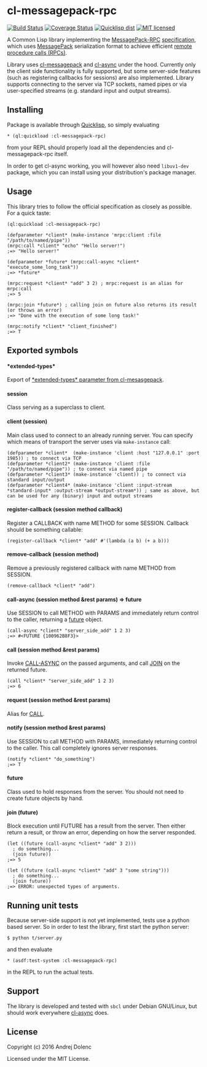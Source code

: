 cl-messagepack-rpc
==================
[![Build Status](https://travis-ci.org/adolenc/cl-messagepack-rpc.svg?branch=master)](https://travis-ci.org/adolenc/cl-messagepack-rpc)
[![Coverage Status](https://coveralls.io/repos/github/adolenc/cl-messagepack-rpc/badge.svg?branch=master)](https://coveralls.io/github/adolenc/cl-messagepack-rpc?branch=master)
[![Quicklisp dist](http://quickdocs.org/badge/cl-messagepack-rpc.svg)](http://quickdocs.org/cl-messagepack-rpc/)
[![MIT licensed](https://img.shields.io/badge/license-MIT-blue.svg)](./LICENSE)

A Common Lisp library implementing the [MessagePack-RPC](https://github.com/msgpack-rpc/msgpack-rpc) [specification](https://github.com/msgpack-rpc/msgpack-rpc/blob/master/spec.md), which uses [MessagePack](http://msgpack.org/) serialization format to achieve efficient [remote procedure calls (RPCs)](https://en.wikipedia.org/wiki/Remote_procedure_call).

Library uses [cl-messagepack](https://github.com/mbrezu/cl-messagepack) and [cl-async](https://github.com/orthecreedence/cl-async) under the hood. Currently only the client side functionality is fully supported, but some server-side features (such as registering callbacks for sessions) are also implemented. Library supports connecting to the server via TCP sockets, named pipes or via user-specified streams (e.g. standard input and output streams).

## Installing
Package is available through [Quicklisp](https://www.quicklisp.org/), so simply evaluating

    * (ql:quickload :cl-messagepack-rpc)

from your REPL should properly load all the dependencies and cl-messagepack-rpc itself.

In order to get cl-async working, you will however also need `libuv1-dev` package, which you can install using your distribution's package manager.

## Usage
This library tries to follow the official specification as closely as possible. For a quick taste:

```common-lisp
(ql:quickload :cl-messagepack-rpc)

(defparameter *client* (make-instance 'mrpc:client :file "/path/to/named/pipe"))
(mrpc:call *client* "echo" "Hello server!")
;=> "Hello server!"

(defparameter *future* (mrpc:call-async *client* "execute_some_long_task"))
;=> *future*

(mrpc:request *client* "add" 3 2) ; mrpc:request is an alias for mrpc:call
;=> 5

(mrpc:join *future*) ; calling join on future also returns its result (or throws an error)
;=> "Done with the execution of some long task!"

(mrpc:notify *client* "client_finished")
;=> T
```

## Exported symbols

#### \*extended-types\*
Export of [\*extended-types\* parameter from cl-mesasgepack](https://github.com/mbrezu/cl-messagepack#extended-types).

#### session
Class serving as a superclass to client. 

#### client (session)
Main class used to connect to an already running server. You can specify which means of transport the server uses via `make-instance` call:
```common-lisp
(defparameter *client*  (make-instance 'client :host "127.0.0.1" :port 1985)) ; to connect via TCP
(defparameter *client2* (make-instance 'client :file "/path/to/named/pipe")) ; to connect via named pipe
(defparameter *client3* (make-instance 'client)) ; to connect via standard input/output
(defparameter *client4* (make-instance 'client :input-stream *standard-input* :output-stream *output-stream*)) ; same as above, but can be used for any (binary) input and output streams
```

#### register-callback (session method callback)
Register a CALLBACK with name METHOD for some SESSION. Callback should be something callable:
```common-lisp
(register-callback *client* "add" #'(lambda (a b) (+ a b)))
```

#### remove-callback (session method)
Remove a previously registered callback with name METHOD from SESSION.
```common-lisp
(remove-callback *client* "add")
```

#### call-async (session method &rest params) => future
Use SESSION to call METHOD with PARAMS and immediately return control to the caller, returning a [future](#future) object.
```common-lisp
(call-async *client* "server_side_add" 1 2 3)
;=> #<FUTURE {100962B8F3}>
```

#### call (session method &rest params)
Invoke [CALL-ASYNC](#call-async-session-method-rest-params--future) on the passed arguments, and call [JOIN](#join-future) on the returned future.
```common-lisp
(call *client* "server_side_add" 1 2 3)
;=> 6
```

#### request (session method &rest params)
Alias for [CALL](#call-session-method-rest-params).

#### notify (session method &rest params)
Use SESSION to call METHOD with PARAMS, immediately returning control to the caller. This call completely ignores server responses.
```common-lisp
(notify *client* "do_something")
;=> T
```

#### future
Class used to hold responses from the server. You should not need to create future objects by hand.

#### join (future)
Block execution until FUTURE has a result from the server. Then either return a result, or throw an error, depending on how the server responded.
```common-lisp
(let ((future (call-async *client* "add" 3 2)))
  ; do something...
  (join future))
;=> 5

(let ((future (call-async *client* "add" 3 "some string")))
  ; do something...
  (join future))
;=> ERROR: unexpected types of arguments.
```

## Running unit tests
Because server-side support is not yet implemented, tests use a python based server. So in order to test the library, first start the python server:

    $ python t/server.py

and then evaluate

    * (asdf:test-system :cl-messagepack-rpc)

in the REPL to run the actual tests.

## Support
The library is developed and tested with `sbcl` under Debian GNU/Linux, but should work everywhere [cl-async](https://github.com/orthecreedence/cl-async) does.

## License
Copyright (c) 2016 Andrej Dolenc

Licensed under the MIT License.
